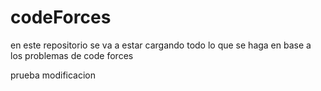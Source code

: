 # codeForces
en este repositorio se va a estar cargando todo lo que se haga en base a los problemas de code forces

prueba modificacion
